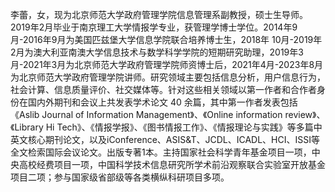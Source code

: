 李蕾，女，现为北京师范大学政府管理学院信息管理系副教授，硕士生导师。2019年2月毕业于南京理工大学情报学专业，获管理学博士学位。2014年9月-2016年9月为美国匹兹堡大学信息学院联合培养博士生，2018年 10月-2019年2月为澳大利亚南澳大学信息技术与数学科学学院的短期研究助理，2019年3月-2021年3月为北京师范大学政府管理学院师资博士后，2021年4月-2023年8月为北京师范大学政府管理学院讲师。研究领域主要包括信息分析，用户信息行为，社会计算、信息质量评价、社交媒体等。针对这些相关领域以第一作者和合作者身份在国内外期刊和会议上共发表学术论文 40 余篇，其中第一作者发表包括《Aslib Journal of Information Management》、《Online information review》、《Library Hi Tech》、《情报学报》、《图书情报工作》、《情报理论与实践》等多篇中英文核心期刊论文，以及iConference、ASIS&T、JCDL、ICADL、HCI、ISSI等全文检索国际会议论文。出版专著1本。主持国家社会科学青年基金项目一项，中央高校经费项目一项，中国科学技术信息研究所学术前沿观察联合实验室开放基金项目二项；参与国家级省部级等各类横纵科研项目多项。
